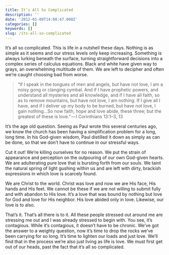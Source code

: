 ```yaml
---
title: It’s All So Complicated
description: ''
date: '2012-01-09T14:00:47.000Z'
categories: []
keywords: []
slug: /its-all-so-complicated
---
```


It’s all so complicated. This is life in a nutshell these days. Nothing is as simple as it seems and our stress levels only keep increasing. Something is always lurking beneath the surface, turning straightforward decisions into a complex series of calculus equations. Black and white have given way to grays, an overwhelming multitude of them. We are left to decipher and often we’re caught choosing bad from worse.

> “If I speak in the tongues of men and angels, but have not love, I am a noisy gong or clanging cymbal. And if I have prophetic powers, and understand all mysteries and all knowledge, and if I have all faith, so as to remove mountains, but have not love, I am nothing. If I give all I have, and if I deliver up my body to be burned, but have not love, I gain nothing…So now faith, hope and love abide, these three; but the greatest of these is love.” — I Corinthians 13:1–3, 13

It’s the age old question. Seeing as Paul wrote this several centuries ago, we know the church has been having a simplification problem for a long, long time. In his God-given wisdom, Paul distilled it down as simply as can be done, so that we don’t have to continue in our stressful ways.

Cut it out! We’re killing ourselves for no reason. We put the strain of appearance and perception on the outpouring of our own God-given hearts. We are adulterating pure love that is bursting forth from our souls. We taint the natural spring of light gushing within us and are left with dirty, brackish expressions in which love is scarcely found.

We are Christ to the world. Christ was love and now we are His face, His hands and His feet. We cannot be these if we are not willing to submit fully and with abandon to His love. It’s a love that was bound by nothing but love for God and love for His neighbor. His love abided only in love. Likewise, our love is to also.

That’s it. That’s all there is to it. All these people stressed out around me are stressing me out and I was already stressed to begin with. You see, it’s contagious. While it’s contagious, it doesn’t have to be chronic. We’ve got the answer to a weighty question, now it’s time to drop the rocks we’ve been carrying for so long. It’s time to lighten our loads and just love. We’ll find that in the process we’re also just living as life is love. We must first get out of our heads, past the fact that it’s all so complicated.